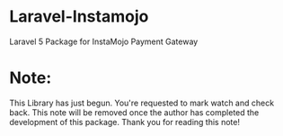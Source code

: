 # Laravel-Instamojo
Laravel 5 Package for InstaMojo Payment Gateway

# Note:
This Library has just begun. You're requested to mark watch and check back. 
This note will be removed once the author has completed the development of this package.
Thank you for reading this note!
